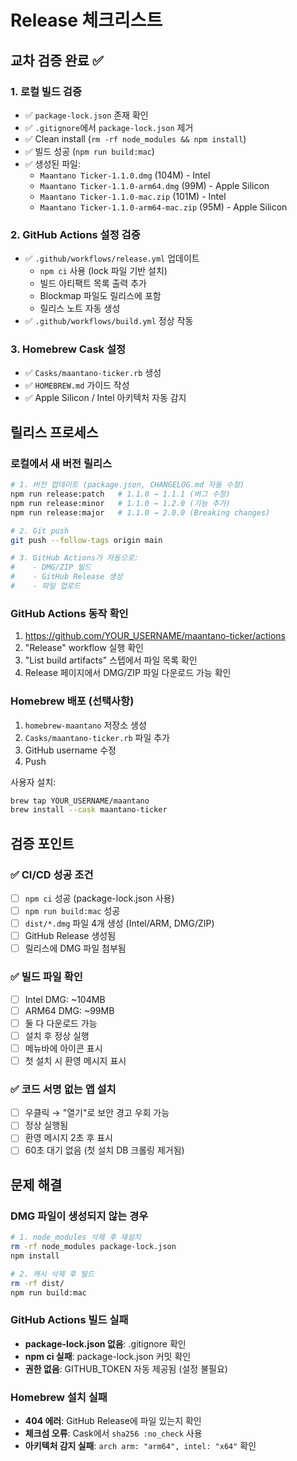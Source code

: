 # Release 체크리스트

## 교차 검증 완료 ✅

### 1. 로컬 빌드 검증
- ✅ `package-lock.json` 존재 확인
- ✅ `.gitignore`에서 `package-lock.json` 제거
- ✅ Clean install (`rm -rf node_modules && npm install`)
- ✅ 빌드 성공 (`npm run build:mac`)
- ✅ 생성된 파일:
  - `Maantano Ticker-1.1.0.dmg` (104M) - Intel
  - `Maantano Ticker-1.1.0-arm64.dmg` (99M) - Apple Silicon
  - `Maantano Ticker-1.1.0-mac.zip` (101M) - Intel
  - `Maantano Ticker-1.1.0-arm64-mac.zip` (95M) - Apple Silicon

### 2. GitHub Actions 설정 검증
- ✅ `.github/workflows/release.yml` 업데이트
  - `npm ci` 사용 (lock 파일 기반 설치)
  - 빌드 아티팩트 목록 출력 추가
  - Blockmap 파일도 릴리스에 포함
  - 릴리스 노트 자동 생성
- ✅ `.github/workflows/build.yml` 정상 작동

### 3. Homebrew Cask 설정
- ✅ `Casks/maantano-ticker.rb` 생성
- ✅ `HOMEBREW.md` 가이드 작성
- ✅ Apple Silicon / Intel 아키텍처 자동 감지

## 릴리스 프로세스

### 로컬에서 새 버전 릴리스
```bash
# 1. 버전 업데이트 (package.json, CHANGELOG.md 자동 수정)
npm run release:patch   # 1.1.0 → 1.1.1 (버그 수정)
npm run release:minor   # 1.1.0 → 1.2.0 (기능 추가)
npm run release:major   # 1.1.0 → 2.0.0 (Breaking changes)

# 2. Git push
git push --follow-tags origin main

# 3. GitHub Actions가 자동으로:
#    - DMG/ZIP 빌드
#    - GitHub Release 생성
#    - 파일 업로드
```

### GitHub Actions 동작 확인
1. https://github.com/YOUR_USERNAME/maantano-ticker/actions
2. "Release" workflow 실행 확인
3. "List build artifacts" 스텝에서 파일 목록 확인
4. Release 페이지에서 DMG/ZIP 파일 다운로드 가능 확인

### Homebrew 배포 (선택사항)
1. `homebrew-maantano` 저장소 생성
2. `Casks/maantano-ticker.rb` 파일 추가
3. GitHub username 수정
4. Push

사용자 설치:
```bash
brew tap YOUR_USERNAME/maantano
brew install --cask maantano-ticker
```

## 검증 포인트

### ✅ CI/CD 성공 조건
- [ ] `npm ci` 성공 (package-lock.json 사용)
- [ ] `npm run build:mac` 성공
- [ ] `dist/*.dmg` 파일 4개 생성 (Intel/ARM, DMG/ZIP)
- [ ] GitHub Release 생성됨
- [ ] 릴리스에 DMG 파일 첨부됨

### ✅ 빌드 파일 확인
- [ ] Intel DMG: ~104MB
- [ ] ARM64 DMG: ~99MB
- [ ] 둘 다 다운로드 가능
- [ ] 설치 후 정상 실행
- [ ] 메뉴바에 아이콘 표시
- [ ] 첫 설치 시 환영 메시지 표시

### ✅ 코드 서명 없는 앱 설치
- [ ] 우클릭 → "열기"로 보안 경고 우회 가능
- [ ] 정상 실행됨
- [ ] 환영 메시지 2초 후 표시
- [ ] 60초 대기 없음 (첫 설치 DB 크롤링 제거됨)

## 문제 해결

### DMG 파일이 생성되지 않는 경우
```bash
# 1. node_modules 삭제 후 재설치
rm -rf node_modules package-lock.json
npm install

# 2. 캐시 삭제 후 빌드
rm -rf dist/
npm run build:mac
```

### GitHub Actions 빌드 실패
- **package-lock.json 없음**: .gitignore 확인
- **npm ci 실패**: package-lock.json 커밋 확인
- **권한 없음**: GITHUB_TOKEN 자동 제공됨 (설정 불필요)

### Homebrew 설치 실패
- **404 에러**: GitHub Release에 파일 있는지 확인
- **체크섬 오류**: Cask에서 `sha256 :no_check` 사용
- **아키텍처 감지 실패**: `arch arm: "arm64", intel: "x64"` 확인
